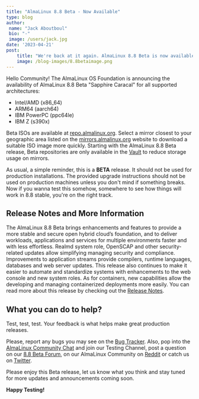 ```yaml
---
title: "AlmaLinux 8.8 Beta - Now Available"
type: blog
author: 
 name: "Jack Aboutboul"
 bio: "-"
 image: /users/jack.jpg
date: '2023-04-21'
post:
    title: "We're back at it again. AlmaLinux 8.8 Beta is now available for testing!"
    image: /blog-images/8.8betaimage.png
---
```

Hello Community! The AlmaLinux OS Foundation is announcing the availability of AlmaLinux 8.8 Beta "Sapphire Caracal" for all supported architectures:
* Intel/AMD (x86_64)
* ARM64 (aarch64)
* IBM PowerPC (ppc64le)
* IBM Z (s390x)

Beta ISOs are available at [repo.almalinux.org](https://repo.almalinux.org/almalinux/8.8-beta/isos/). Select a mirror closest to your geographic area listed on the [mirrors.almalinux.org](https://mirrors.almalinux.org) website to download a suitable ISO image more quickly.
Starting with the AlmaLinux 8.8 Beta release, Beta repositories are only available in the [Vault](https://repo.almalinux.org/vault/8.8-beta/) to reduce storage usage on mirrors. 

As usual, a simple reminder, this is a **BETA** release. It should not be used for production installations. The provided upgrade instructions should not be used on production machines unless you don't mind if something breaks. Now if you wanna test this somehow, somewhere to see how things will work in 8.8 stable, you're on the right track.

## Release Notes and More Information

The AlmaLinux 8.8 Beta brings enhancements and features to provide a more stable and secure open hybrid cloud’s foundation, and to deliver workloads, applications and services for multiple environments faster and with less effortless. Realmd system role, OpenSCAP and other security-related updates allow simplifying managing security and compliance. Improvements to application streams provide compilers, runtime languages, databases and web server updates. This release also continues to make it easier to automate and standardize systems with enhancements to the web console and new system roles. As for containers, new capabilities allow the developing and managing containerized deployments more easily. 
You can read more about this release by checking out the [Release Notes](https://wiki.almalinux.org/release-notes/8.8-beta.html).

## What you can do to help?
Test, test, test. Your feedback is what helps make great production releases. 

Please, report any bugs you may see on the [Bug Tracker](https://bugs.almalinux.org/). Also, pop into the [AlmaLinux Community Chat](https://chat.almalinux.org) and join our Testing Channel, post a question on our [8.8 Beta Forum](https://almalinux.discourse.group/c/devel/8-8-beta/29), on our AlmaLinux Community on [Reddit](https://reddit.com/r/almalinux) or catch us on [Twitter](https://twitter.com/almalinux). 

Please enjoy this Beta release, let us know what you think and stay tuned for more updates and announcements coming soon. 

**Happy Testing!**